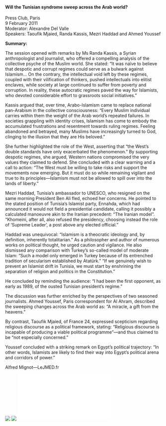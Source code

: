 <h4>Will the Tunisian syndrome sweep across the Arab world?</h4>

Press Club, Paris  
9 February 2011  
Moderator: Alexandre Del Valle  
Speakers: Taoufik Mjaied, Randa Kassis, Mezri Haddad and Ahmed Youssef
	
<b>Summary:</b>	

The session opened with remarks by Ms Randa Kassis, a Syrian anthropologist and journalist, who offered a compelling analysis of the collective psyche of the Muslim world. She stated: “It was naïve to believe that despotic and corrupt regimes could serve as a bulwark against Islamism… On the contrary, the intellectual void left by these regimes, coupled with their vilification of thinkers, pushed intellectuals into elitist enclaves, while society at large continued to suffer from poverty and corruption. In reality, these autocratic regimes paved the way for Islamists, who devoted considerable effort to grassroots social initiatives.”

Kassis argued that, over time, Arabo-Islamism came to replace national pan-Arabism in the collective consciousness: “Every Muslim individual carries within them the weight of the Arab world’s repeated failures. In societies grappling with identity crises, Islamism has come to embody the accumulated frustrations and resentment towards ruling regimes. Feeling abandoned and betrayed, many Muslims have increasingly turned to God, clinging to the illusion that they are His beloved.”

She further highlighted the role of the West, asserting that “the West’s double standards have only exacerbated the phenomenon.” By supporting despotic regimes, she argued, Western nations compromised the very values they claimed to defend. She concluded with a clear warning and a call to action: “The West must be willing to take risks and support the movements now emerging. But it must do so while remaining vigilant and true to its principles—Islamism must not be allowed to spill over into the lands of liberty.”

Mezri Haddad, Tunisia’s ambassador to UNESCO, who resigned on the same morning President Ben Ali fled, echoed her concerns. He pointed to the stated position of Tunisia’s Islamist party, Ennahda, which had announced it would not field a presidential candidate, calling it possibly a calculated manoeuvre akin to the Iranian precedent: “The Iranian model”. “Khomeini, after all, also refused the presidency, choosing instead the role of ‘Supreme Leader’, a post above any elected official.”

Haddad was unequivocal: “Islamism is a theocratic ideology and, by definition, inherently totalitarian.” As a philosopher and author of numerous works on political thought, he urged caution and vigilance. He also dismissed any comparison with Turkey’s so-called model of moderate Islam: “Such a model only emerged in Turkey because of its entrenched tradition of secularism established by Atatürk.” “If we genuinely wish to prevent an Islamist drift in Tunisia, we must start by enshrining the separation of religion and politics in the Constitution.”

He concluded by reminding the audience: “I had been the first opponent, as early as 1989, of the ousted Tunisian president’s regime.”

The discussion was further enriched by the perspectives of two seasoned journalists. Ahmed Youssef, Paris correspondent for Al Ahram, described the sweeping changes across the Arab world as: “A miracle, a gift from the heavens.”

By contrast, Taoufik Mjaied, of France 24, expressed scepticism regarding religious discourse as a political framework, stating: “Religious discourse is incapable of producing a viable political programme”—and thus claimed to be “not especially concerned.”

Youssef concluded with a striking remark on Egypt’s political trajectory: “In other words, Islamists are likely to find their way into Egypt’s political arena and corridors of power.”

Alfred Mignot—LeJMED.fr

![](181.JPG)
![](182.JPG)
![](183.pdf)
<p></p>
